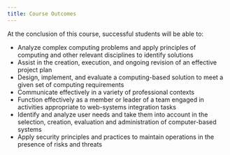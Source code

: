 ```yaml
---
title: Course Outcomes
---
```


At the conclusion of this course, successful students will be able to:

* Analyze complex computing problems and apply principles of computing and other relevant
  disciplines to identify solutions
* Assist in the creation, execution, and ongoing revision of an effective project plan
* Design, implement, and evaluate a computing-based solution to meet a given set of computing
  requirements
* Communicate effectively in a variety of professional contexts
* Function effectively as a member or leader of a team engaged in activities appropriate to
  web-systems integration tasks
* Identify and analyze user needs and take them into account in the selection, creation, evaluation
  and administration of computer-based systems
* Apply security principles and practices to maintain operations in the presence of risks and
  threats
